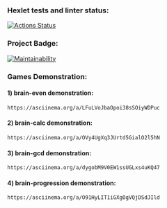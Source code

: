 ### Hexlet tests and linter status:
[![Actions Status](https://github.com/solumD/java-project-61/workflows/hexlet-check/badge.svg)](https://github.com/solumD/java-project-61/actions)

### Project Badge:
[![Maintainability](https://api.codeclimate.com/v1/badges/fc569f81dc089b2678f8/maintainability)](https://codeclimate.com/github/solumD/java-project-61/maintainability)

### Games Demonstration:
#### 1) brain-even demonstration: 
    https://asciinema.org/a/LFuLVoJbaOpoi38sSOiyWDPuc

#### 2) brain-calc demonstration:
    https://asciinema.org/a/OVy4UgXq3JUrtd5GialO2l5hN

#### 3) brain-gcd demonstration:
    https://asciinema.org/a/dygobM9V0EW1ssUGLxs4uKQ47

#### 4) brain-progression demonstration:
    https://asciinema.org/a/O91HyLIT1iGXgOgVQjDSdJIld
